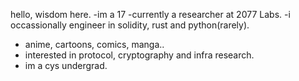 hello, wisdom here.
-im a 17
-currently a researcher at 2077 Labs.
-i occassionally engineer in solidity, rust and python(rarely).
- anime, cartoons, comics, manga..
- interested in protocol, cryptography and infra research.
- im a cys undergrad.
